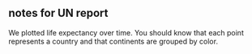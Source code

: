 ## notes for UN report

We plotted life expectancy over time. You should know that each point represents a country and that continents are grouped by color.